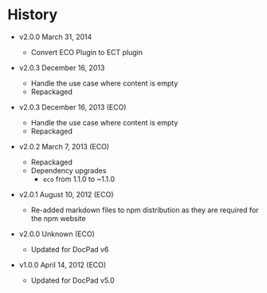 # History

- v2.0.0 March 31, 2014
	- Convert ECO Plugin to ECT plugin

- v2.0.3 December 16, 2013
	- Handle the use case where content is empty
	- Repackaged

- v2.0.3 December 16, 2013 (ECO)
	- Handle the use case where content is empty
	- Repackaged

- v2.0.2 March 7, 2013 (ECO)
	- Repackaged
	- Dependency upgrades
		-  `eco` from 1.1.0 to ~1.1.0

- v2.0.1 August 10, 2012 (ECO)
	- Re-added markdown files to npm distribution as they are required for the npm website

- v2.0.0 Unknown (ECO)
	- Updated for DocPad v6

- v1.0.0 April 14, 2012 (ECO)
	- Updated for DocPad v5.0
